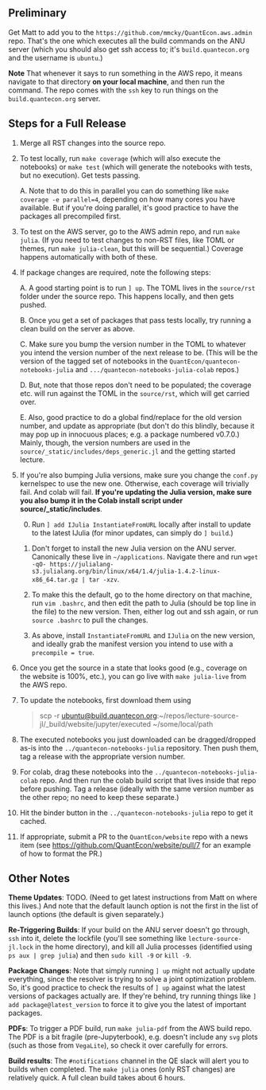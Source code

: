 ## Preliminary

Get Matt to add you to the `https://github.com/mmcky/QuantEcon.aws.admin` repo. That's the one which executes all the build commands on the ANU server (which you should also get ssh access to; it's `build.quantecon.org` and the username is `ubuntu`.)

**Note** That whenever it says to run something in the AWS repo, it means navigate to that directory **on your local machine**, and then run the command. The repo comes with the `ssh` key to run things on the `build.quantecon.org` server.

## Steps for a Full Release

1. Merge all RST changes into the source repo.

2. To test locally, run `make coverage` (which will also execute the notebooks) or `make test` (which will generate the notebooks with tests, but no execution). Get tests passing.

    A. Note that to do this in parallel you can do something like `make coverage -e parallel=4`, depending on how many cores you have available. But if you're doing parallel, it's good practice to have the packages all precompiled first.

3. To test on the AWS server, go to the AWS admin repo, and run `make julia`. (If you need to test changes to non-RST files, like TOML or themes, run `make julia-clean`, but this will be sequential.) Coverage happens automatically with both of these.

4. If package changes are required, note the following steps:

    A. A good starting point is to run `] up`. The TOML lives in the `source/rst` folder under the source repo. This happens locally, and then gets pushed.

    B. Once you get a set of packages that pass tests locally, try running a clean build on the server as above.

    C. Make sure you bump the version number in the TOML to whatever you intend the version number of the next release to be. (This will be the version of the tagged set of notebooks in the `QuantEcon/quantecon-notebooks-julia` and `.../quantecon-notebooks-julia-colab` repos.)

    D. But, note that those repos don't need to be populated; the coverage etc. will run against the TOML in the `source/rst`, which will get carried over.

    E. Also, good practice to do a global find/replace for the old version number, and update as appropriate (but don't do this blindly, because it may pop up in innocuous places; e.g. a package numbered v0.7.0.) Mainly, though, the version numbers are used in the `source/_static/includes/deps_generic.jl` and the getting started lecture.

5. If you're also bumping Julia versions, make sure you change the `conf.py` kernelspec to use the new one. Otherwise, each coverage will trivially fail. And colab will fail. **If you're updating the Julia version, make sure you also bump it in the Colab install script under source/_static/includes**.

    0. Run `] add IJulia InstantiateFromURL` locally after install to update to the latest IJulia (for minor updates, can simply do `] build`.)

    1. Don't forget to install the new Julia version on the ANU server. Canonically these live in `~/applications`. Navigate there and run `wget -qO- https://julialang-s3.julialang.org/bin/linux/x64/1.4/julia-1.4.2-linux-x86_64.tar.gz | tar -xzv`.

    2. To make this the default, go to the home directory on that machine, run `vim .bashrc`, and then edit the path to Julia (should be top line in the file) to the new version. Then, either log out and ssh again, or run `source .bashrc` to pull the changes. 

    3. As above, install `InstantiateFromURL` and `IJulia` on the new version, and ideally grab the manifest version you intend to use with a `precompile = true`.

6. Once you get the source in a state that looks good (e.g., coverage on the website is 100%, etc.), you can go live with `make julia-live` from the AWS repo.

7. To update the notebooks, first download them using

    > scp -r ubuntu@build.quantecon.org:~/repos/lecture-source-jl/_build/website/jupyter/executed ~/some/local/path

8. The executed notebooks you just downloaded can be dragged/dropped as-is into the `../quantecon-notebooks-julia` repository. Then push them, tag a release with the appropriate version number.

9. For colab, drag these notebooks into the `../quantecon-notebooks-julia-colab` repo. And then run the colab build script that lives inside that repo before pushing. Tag a release (ideally with the same version number as the other repo; no need to keep these separate.)

10. Hit the binder button in the `../quantecon-notebooks-julia` repo to get it cached.

11. If appropriate, submit a PR to the `QuantEcon/website` repo with a news item (see https://github.com/QuantEcon/website/pull/7 for an example of how to format the PR.)

## Other Notes

**Theme Updates**: TODO. (Need to get latest instructions from Matt on where this lives.) And note that the default launch option is not the first in the list of launch options (the default is given separately.)

**Re-Triggering Builds**: If your build on the ANU server doesn't go through, `ssh` into it, delete the lockfile (you'll see something like `lecture-source-jl.lock` in the home directory), and kill all Julia processes (identified using `ps aux | grep julia`) and then `sudo kill -9` or `kill -9`.

**Package Changes**: Note that simply running `] up` might not actually update everything, since the resolver is trying to solve a joint optimization problem. So, it's good practice to check the results of `] up` against what the latest versions of packages actually are. If they're behind, try running things like `] add package@latest_version` to force it to give you the latest of important packages.

**PDFs**: To trigger a PDF build, run `make julia-pdf` from the AWS build repo. The PDF is a bit fragile (pre-Jupyterbook), e.g. doesn't include any `svg` plots (such as those from `VegaLite`), so check it over carefully for errors.

**Build results**: The `#notifications` channel in the QE slack will alert you to builds when completed. The `make julia` ones (only RST changes) are relatively quick. A full clean build takes about 6 hours.
